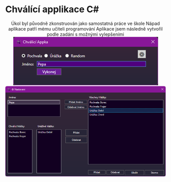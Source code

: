 # Chválící applikace C#
<div align="center">
Úkol byl původně zkonstruován jako samostatná práce ve škole
Nápad aplikace patří mému učiteli programování
Aplikace jsem následně vytvořil podle zadání s možnými vylepšeními
</div>
<div align="center">
    <img src="ChválicíAppka\img\nahled.png">
</div>
<div align="center">
    <img src="ChválicíAppka\img\nahled2.png">
</div>